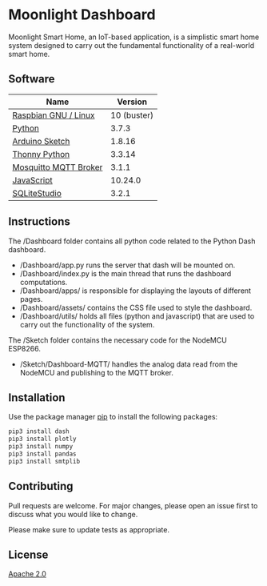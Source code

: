 # Moonlight Dashboard

Moonlight Smart Home, an IoT-based application, is a simplistic smart home system designed to carry out 
the fundamental functionality of a real-world smart home. 

## Software
| Name        | Version     |
| ----------- | ----------- |
| [Raspbian GNU / Linux](https://www.raspbian.org/RaspbianInstaller) | 10 (buster) |
| [Python](https://www.python.org/downloads/)      | 3.7.3       |
| [Arduino Sketch](https://www.arduino.cc/en/software) | 1.8.16 |
| [Thonny Python](https://thonny.org/) | 3.3.14 |
| [Mosquitto MQTT Broker](https://mosquitto.org/) | 3.1.1 |
| [JavaScript](https://nodejs.org/en/) | 10.24.0 |
| [SQLiteStudio](https://sqlitestudio.pl/) |  3.2.1 |


## Instructions
The /Dashboard folder contains all python code related to the Python Dash dashboard.

- /Dashboard/app.py runs the server that dash will be mounted on.
- /Dashboard/index.py is the main thread that runs the dashboard computations.
- /Dashboard/apps/ is responsible for displaying the layouts of different pages.
- /Dashboard/assets/ contains the CSS file used to style the dashboard.
- /Dashboard/utils/ holds all files (python and javascript) that are used to carry out the functionality of the system.

The /Sketch folder contains the necessary code for the NodeMCU ESP8266.
- /Sketch/Dashboard-MQTT/ handles the analog data read from the NodeMCU and publishing to the MQTT broker.


## Installation

Use the package manager [pip](https://pip.pypa.io/en/stable/) to install the following packages:

```bash
pip3 install dash
pip3 install plotly
pip3 install numpy
pip3 install pandas
pip3 install smtplib
```

## Contributing
Pull requests are welcome. For major changes, please open an issue first to discuss what you would like to change.

Please make sure to update tests as appropriate.

## License
[Apache 2.0](https://choosealicense.com/licenses/apache-2.0/)
